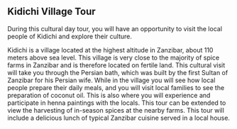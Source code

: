 ## Kidichi Village Tour

During this cultural day tour, you will have an opportunity to visit the local people of Kidichi and explore their culture.

Kidichi is a village located at the highest altitude in Zanzibar, about 110 meters above sea level. This village is very close to the majority of spice farms in Zanzibar and is therefore located on fertile land. This cultural visit will take you through the Persian bath, which was built by the first Sultan of Zanzibar for his Persian wife. While in the village you will see how local people prepare their daily meals, and you will visit local families to see the preparation of coconut oil. This is also where you will experience and participate in henna paintings with the locals. This tour can be extended to view the harvesting of in-season spices at the nearby farms. This tour will include a delicious lunch of typical Zanzibar cuisine served in a local house.
